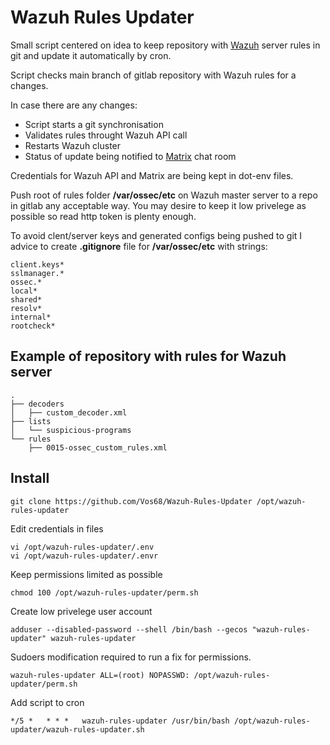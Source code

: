 # Wazuh Rules Updater
Small script centered on idea to keep repository with [Wazuh](https://wazuh.com/) server rules in git and update it automatically by cron.

Script checks main branch of gitlab repository with Wazuh rules for a changes. 

In case there are any changes:
- Script starts a git synchronisation 
- Validates rules throught Wazuh API call
- Restarts Wazuh cluster
- Status of update being notified to [Matrix](https://matrix.org/) chat room

Credentials for Wazuh API and Matrix are being kept in dot-env files.

Push root of rules folder <b>/var/ossec/etc</b> on Wazuh master server to a repo in gitlab any acceptable way.
You may desire to keep it low privelege as possible so read http token is plenty enough.
 
To avoid clent/server keys and generated configs being pushed to git I advice to create <b>.gitignore</b> file for <b>/var/ossec/etc</b> with strings:
```
client.keys*
sslmanager.*
ossec.*
local*
shared*
resolv*
internal*
rootcheck*
```
## Example of repository with rules for Wazuh server
```
.
├── decoders
│   ├── custom_decoder.xml
├── lists
│   └── suspicious-programs
└── rules
    ├── 0015-ossec_custom_rules.xml
```

## Install
```
git clone https://github.com/Vos68/Wazuh-Rules-Updater /opt/wazuh-rules-updater
```
Edit credentials in files
```
vi /opt/wazuh-rules-updater/.env
vi /opt/wazuh-rules-updater/.envr
```

Keep permissions limited as possible
```
chmod 100 /opt/wazuh-rules-updater/perm.sh
```

Create low privelege user account
```
adduser --disabled-password --shell /bin/bash --gecos "wazuh-rules-updater" wazuh-rules-updater
```

Sudoers modification required to run a fix for permissions. 
```
wazuh-rules-updater ALL=(root) NOPASSWD: /opt/wazuh-rules-updater/perm.sh
```

Add script to cron 
```
*/5 *   * * *   wazuh-rules-updater /usr/bin/bash /opt/wazuh-rules-updater/wazuh-rules-updater.sh
```
